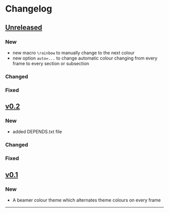 # Changelog

## [Unreleased]

### New

- new macro `\rainbow` to manually change to the next colour
- new option `auto=...` to change automatic colour changing from every frame to every section or subsection

### Changed

### Fixed

## [v0.2]

### New

- added DEPENDS.txt file

### Changed

### Fixed

## [v0.1]

### New

- A beamer colour theme which alternates theme colours on every frame

------

[Unreleased]: https://github.com/samcarter/beamertheme-rainbow/compare/v0.2...HEAD
[v0.2]: https://github.com/samcarter/beamertheme-rainbow/compare/v0.1...v0.2
[v0.1]: https://github.com/samcarter/beamertheme-rainbow/compare/v0.0...v0.1
